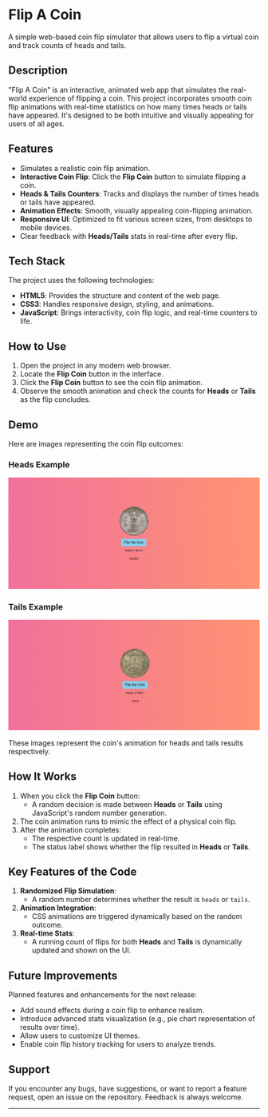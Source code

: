 # Flip A Coin

A simple web-based coin flip simulator that allows users to flip a virtual coin and track counts of heads and tails.


## Description

"Flip A Coin" is an interactive, animated web app that simulates the real-world experience of flipping a coin. This project incorporates smooth coin flip animations with real-time statistics on how many times heads or tails have appeared. It's designed to be both intuitive and visually appealing for users of all ages.


## Features

- Simulates a realistic coin flip animation.
- **Interactive Coin Flip**: Click the **Flip Coin** button to simulate flipping a coin.
- **Heads & Tails Counters**: Tracks and displays the number of times heads or tails have appeared.
- **Animation Effects**: Smooth, visually appealing coin-flipping animation.
- **Responsive UI**: Optimized to fit various screen sizes, from desktops to mobile devices.
- Clear feedback with **Heads/Tails** stats in real-time after every flip.


## Tech Stack

The project uses the following technologies:

- **HTML5**: Provides the structure and content of the web page.
- **CSS3**: Handles responsive design, styling, and animations.
- **JavaScript**: Brings interactivity, coin flip logic, and real-time counters to life.

## How to Use

1. Open the project in any modern web browser.
2. Locate the **Flip Coin** button in the interface.
3. Click the **Flip Coin** button to see the coin flip animation.
4. Observe the smooth animation and check the counts for **Heads** or **Tails** as the flip concludes.


## Demo

Here are images representing the coin flip outcomes:

### Heads Example
![Heads Example](./demo/heads.png)

### Tails Example
![Tails Example](./demo/tails.png)

These images represent the coin's animation for heads and tails results respectively.

## How It Works

1. When you click the **Flip Coin** button:
   - A random decision is made between **Heads** or **Tails** using JavaScript's random number generation.
2. The coin animation runs to mimic the effect of a physical coin flip.
3. After the animation completes:
   - The respective count is updated in real-time.
   - The status label shows whether the flip resulted in **Heads** or **Tails**.


## Key Features of the Code

1. **Randomized Flip Simulation**:
   - A random number determines whether the result is `heads` or `tails`.
2. **Animation Integration**:
   - CSS animations are triggered dynamically based on the random outcome.
3. **Real-time Stats**:
   - A running count of flips for both **Heads** and **Tails** is dynamically updated and shown on the UI.


## Future Improvements

Planned features and enhancements for the next release:

- Add sound effects during a coin flip to enhance realism.
- Introduce advanced stats visualization (e.g., pie chart representation of results over time).
- Allow users to customize UI themes.
- Enable coin flip history tracking for users to analyze trends.

## Support

If you encounter any bugs, have suggestions, or want to report a feature request, open an issue on the repository. Feedback is always welcome.

---


